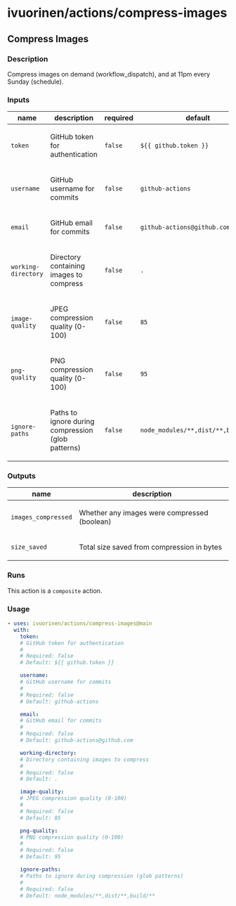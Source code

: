 # ivuorinen/actions/compress-images

## Compress Images

### Description

Compress images on demand (workflow_dispatch), and at 11pm every Sunday (schedule).

### Inputs

| name                | description                                               | required | default                            |
|---------------------|-----------------------------------------------------------|----------|------------------------------------|
| `token`             | <p>GitHub token for authentication</p>                    | `false`  | `${{ github.token }}`              |
| `username`          | <p>GitHub username for commits</p>                        | `false`  | `github-actions`                   |
| `email`             | <p>GitHub email for commits</p>                           | `false`  | `github-actions@github.com`        |
| `working-directory` | <p>Directory containing images to compress</p>            | `false`  | `.`                                |
| `image-quality`     | <p>JPEG compression quality (0-100)</p>                   | `false`  | `85`                               |
| `png-quality`       | <p>PNG compression quality (0-100)</p>                    | `false`  | `95`                               |
| `ignore-paths`      | <p>Paths to ignore during compression (glob patterns)</p> | `false`  | `node_modules/**,dist/**,build/**` |

### Outputs

| name                | description                                         |
|---------------------|-----------------------------------------------------|
| `images_compressed` | <p>Whether any images were compressed (boolean)</p> |
| `size_saved`        | <p>Total size saved from compression in bytes</p>   |

### Runs

This action is a `composite` action.

### Usage

```yaml
- uses: ivuorinen/actions/compress-images@main
  with:
    token:
    # GitHub token for authentication
    #
    # Required: false
    # Default: ${{ github.token }}

    username:
    # GitHub username for commits
    #
    # Required: false
    # Default: github-actions

    email:
    # GitHub email for commits
    #
    # Required: false
    # Default: github-actions@github.com

    working-directory:
    # Directory containing images to compress
    #
    # Required: false
    # Default: .

    image-quality:
    # JPEG compression quality (0-100)
    #
    # Required: false
    # Default: 85

    png-quality:
    # PNG compression quality (0-100)
    #
    # Required: false
    # Default: 95

    ignore-paths:
    # Paths to ignore during compression (glob patterns)
    #
    # Required: false
    # Default: node_modules/**,dist/**,build/**
```
